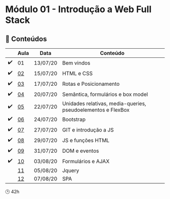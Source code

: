 # Módulo 01 - Introdução a Web Full Stack

## :blue_book: Conteúdos
| |  Aula | Data  |  Conteúdo |
|------------| ------------ | ------------ |------------
| :heavy_check_mark: |  01 | 13/07/20 | Bem vindos
| :heavy_check_mark: |  [02](aula_02) | 15/07/20 | HTML e CSS
| :heavy_check_mark: |  [03](aula_03) | 17/07/20 | Rotas e Posicionamento
| :heavy_check_mark: |  [04](aula_04) | 20/07/20 | Semântica, formulários e box model
| :heavy_check_mark: |  [05](aula_05) | 22/07/20 | Unidades relativas, media-queries, pseudoelementos e FlexBox
| :heavy_check_mark: |  [06](aula_06) | 24/07/20 | Bootstrap
| :heavy_check_mark: |  [07](aula_07) | 27/07/20 | GIT e introdução a JS
| :heavy_check_mark: |  [08](aula_08) | 29/07/20 | JS e funções HTML
| :heavy_check_mark: |  [09](aula_09) | 31/07/20 | DOM e eventos
| :heavy_check_mark: |  [10](aula_10) | 03/08/20 | Formulários e AJAX
||  [11](aula_11) | 05/08/20 | Jquery
|  |  [12](aula_12) | 07/08/20 | SPA

:clock3: 42h
